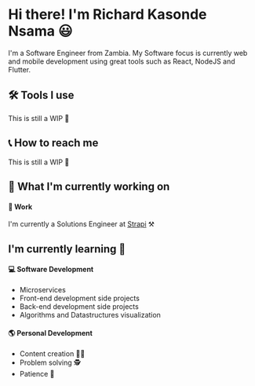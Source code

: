 # Hi there! I'm Richard **Kasonde** Nsama 😃

I'm a Software Engineer from Zambia. My Software focus is currently web and mobile development using great tools such as React, NodeJS and Flutter.

## 🛠️ Tools I use

This is still a WIP 😬

## 📞 How to reach me

This is still a WIP 😬

## 🔭 What I'm currently working on

#### 💼 **Work**

I'm currently a Solutions Engineer at [Strapi](https://github.com/strapi) ⚒️

## I'm currently learning 🌿

#### 💻 **Software Development**

- Microservices
- Front-end development side projects
- Back-end development side projects
- Algorithms and Datastructures visualization

#### 🌎 **Personal Development**

- Content creation 👨‍🏫
- Problem solving 🕵
- Patience 🙇

<!--
**kasonde/kasonde** is a ✨ _special_ ✨ repository because its `README.md` (this file) appears on your GitHub profile.

Here are some ideas to get you started:

- 🔭 I’m currently working on ...
- 🌱 I’m currently learning ...
- 👯 I’m looking to collaborate on ...
- 🤔 I’m looking for help with ...
- 💬 Ask me about ...
- 📫 How to reach me: ...
- 😄 Pronouns: ...
- ⚡ Fun fact: ...
  -->
